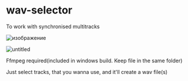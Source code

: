 # wav-selector
To work with synchronised multitracks

![изображение](https://github.com/anipalary/wav-selector/assets/60285472/233a8cf9-bc91-4145-ae11-4b07c1709cb4)

![untitled](https://github.com/anipalary/wav-selector/assets/60285472/ddbc06dc-5872-414a-93f3-db58c77c414a)

Ffmpeg required(included in windows build. Keep file in the same folder)

Just select tracks, that you wanna use, and  it'll create a wav file(s)
